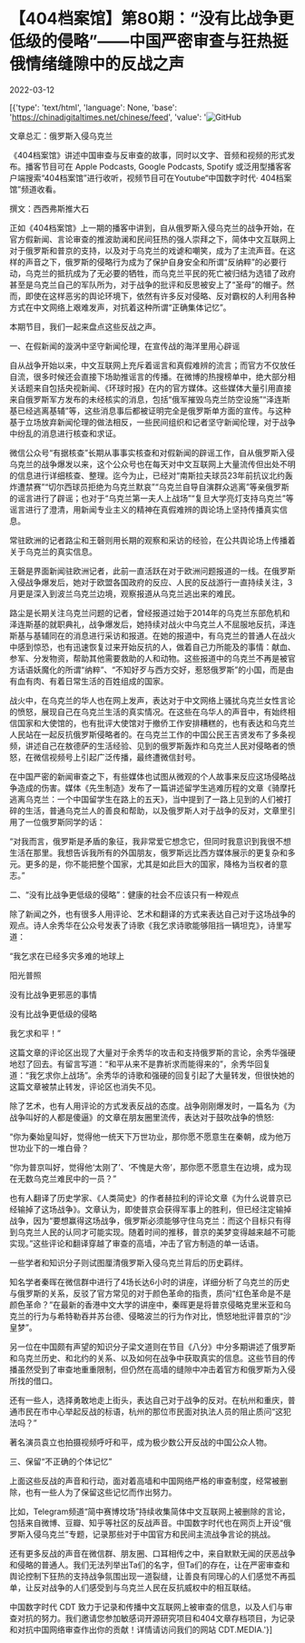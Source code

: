 # 【404档案馆】第80期：“没有比战争更低级的侵略”——中国严密审查与狂热挺俄情绪缝隙中的反战之声

2022-03-12

[{'type': 'text/html', 'language': None, 'base': 'https://chinadigitaltimes.net/chinese/feed', 'value': '![GitHub](https://chinadigitaltimes.net/chinese/files/2022/03/80-2.png)

 文章总汇：俄罗斯入侵乌克兰

《404档案馆》讲述中国审查与反审查的故事，同时以文字、音频和视频的形式发布。播客节目可在 Apple Podcasts, Google Podcasts, Spotify 或泛用型播客客户端搜索“404档案馆”进行收听，视频节目可在Youtube“中国数字时代· 404档案馆”频道收看。













撰文：西西弗斯推大石

正如《404档案馆》上一期的播客中讲到，自从俄罗斯入侵乌克兰的战争开始，在官方假新闻、言论审查的推波助澜和民间狂热的强人崇拜之下，简体中文互联网上对于俄罗斯和普京的支持，以及对于乌克兰的戏谑和嘲笑，成为了主流声音。在这样的声音之下，俄罗斯的侵略行为成为了保护自身安全和所谓“反纳粹”的必要行动，乌克兰的抵抗成为了无必要的牺牲，而乌克兰平民的死亡被归结为选错了政府甚至是乌克兰自己的军队所为，对于战争的批评和反思被安上了“圣母”的帽子。然而，即使在这样恶劣的舆论环境下，依然有许多反对侵略、反对霸权的人利用各种方式在中文网络上艰难发声，对抗着这种所谓“正确集体记忆”。

本期节目，我们一起来盘点这些反战之声。

一、在假新闻的漩涡中坚守新闻伦理，在宣传战的海洋里用心辟谣

自从战争开始以来，中文互联网上充斥着谣言和真假难辨的流言；而官方不仅放任自流，很多时候还会直接下场助推谣言的传播。在微博的热搜榜单中，绝大部分相关话题来自包括央视新闻、《环球时报》在内的官方媒体。这些媒体大量引用直接来自俄罗斯军方发布的未经核实的消息，包括“俄军摧毁乌克兰防空设施”“泽连斯基已经逃离基辅”等，这些消息事后都被证明完全是俄罗斯单方面的宣传。与这种基于立场放弃新闻伦理的做法相反，一些民间组织和记者坚守新闻伦理，对于战争中纷乱的消息进行核查和求证。

微信公众号“有据核查”长期从事事实核查和对假新闻的辟谣工作，自从俄罗斯入侵乌克兰的战争爆发以来，这个公众号也在每天对中文互联网上大量流传但出处不明的信息进行详细核查、整理。迄今为止，已经对“南斯拉夫球员23年前抗议北约轰炸遭禁赛”“切尔西球员拒绝为乌克兰默哀”“乌克兰自导自演群众逃离”等亲俄罗斯的谣言进行了辟谣；也对于“乌克兰第一夫人上战场”“复旦大学亮灯支持乌克兰”等谣言进行了澄清，用新闻专业主义的精神在真假难辨的舆论场上坚持传播真实信息。

常驻欧洲的记者路尘和王磬则用长期的观察和采访的经验，在公共舆论场上传播着关于乌克兰的真实信息。

王磬是界面新闻驻欧洲记者，此前一直活跃在对于欧洲问题报道的一线。在俄罗斯入侵战争爆发后，她对于欧盟各国政府的反应、人民的反战游行一直持续关注，3月更是深入到波兰乌克兰边境，观察报道从乌克兰逃出来的难民。

路尘是长期关注乌克兰问题的记者，曾经报道过始于2014年的乌克兰东部危机和泽连斯基的就职典礼，战争爆发后，她持续对战火中乌克兰人不屈服地反抗，泽连斯基与基辅同在的消息进行采访和报道。在她的报道中，有乌克兰的普通人在战火中感到惊恐，也有迅速恢复过来开始反抗的人，做着自己力所能及的事情：献血、参军、分发物资，帮助其他需要救助的人和动物。这些报道中的乌克兰不再是被官方话语妖魔化的所谓“纳粹”、“不知好歹与西方交好，惹怒俄罗斯”的小国，而是由有血有肉、有着日常生活的百姓组成的国家。

战火中，在乌克兰的华人也在网上发声，表达对于中文网络上骚扰乌克兰女性言论的愤怒，展现自己在乌克兰生活的真实情况。在这些在乌华人的声音中，有始终相信国家和大使馆的，也有批评大使馆对于撤侨工作安排糟糕的，也有表达和乌克兰人民站在一起反抗俄罗斯侵略者的。在乌克兰工作的中国公民王吉贤发布了多条视频，讲述自己在敖德萨的生活经验、见到的俄罗斯轰炸和乌克兰人民对侵略者的愤怒，在微信视频号上引起广泛传播，最终遭微信封号。



在中国严密的新闻审查之下，有些媒体也试图从微观的个人故事来反应这场侵略战争造成的伤害。媒体《先生制造》发布了一篇讲述留学生逃难历程的文章《骑摩托逃离乌克兰：一个中国留学生在路上的五天》，当中提到了一路上见到的人们被打碎的生活，普通乌克兰人的善良和帮助，以及俄罗斯人对于战争的反对，文章里引用了一位俄罗斯同学的话：



“对我而言，俄罗斯是矛盾的象征，我非常爱它想念它，但同时我意识到我很不想生活在那里。我想告诉我所有的外国朋友，俄罗斯远比西方媒体展示的更复杂和多元。更多的是，你不能把整个国家，尤其是如此巨大的国家，降格为当权者的意志。”



二、“没有比战争更低级的侵略”：健康的社会不应该只有一种观点

除了新闻之外，也有很多人用评论、艺术和翻译的方式来表达自己对于这场战争的观点。诗人余秀华在公众号发表了诗歌《我乞求诗歌能够阻挡一辆坦克》，诗里写道：



“我乞求在已经多灾多难的地球上

阳光普照

没有比战争更邪恶的事情

没有比战争更低级的侵略

我乞求和平！”



这篇文章的评论区出现了大量对于余秀华的攻击和支持俄罗斯的言论，余秀华强硬地怼了回去。有留言写道：“和平从来不是靠祈求而能得来的”，余秀华回复道：“我乞求你上战场”。余秀华的诗歌和强硬的回复引起了大量转发，但很快她的这篇文章被禁止转发，评论区也消失不见。

除了艺术，也有人用评论的方式发表反战的态度。战争刚刚爆发时，一篇名为《为战争叫好的人都是傻逼》的文章在朋友圈里流传，表达对于鼓吹战争的愤怒:



“你为秦始皇叫好，觉得他一统天下万世功业，那你愿不愿意生在秦朝，成为他万世功业下的一堆白骨？

“你为普京叫好，觉得他‘太刚了’、‘不愧是大帝’，那你愿不愿意生在边境，成为现在无数乌克兰难民中的一员？”



也有人翻译了历史学家、《人类简史》的作者赫拉利的评论文章《为什么说普京已经输掉了这场战争》。文章认为，即使普京会获得军事上的胜利，但已经注定输掉战争，因为“要想赢得这场战争，俄罗斯必须能够守住乌克兰：而这个目标只有得到乌克兰人民的认同才可能实现。随着时间的推移，普京的美梦变得越来越不可能实现。”这些评论和翻译穿越了审查的高墙，冲击了官方制造的单一话语。

一些学者和知识分子则试图厘清俄罗斯入侵乌克兰背后的历史羁绊。

知名学者秦晖在微信群中进行了4场长达6小时的讲座，详细分析了乌克兰的历史与俄罗斯的关系，反驳了官方常见的对于颜色革命的指责，质问“红色革命是不是颜色革命？”在最新的香港中文大学的讲座中，秦晖更是将普京侵略克里米亚和乌克兰的行为与希特勒吞并苏台德、侵略波兰的行为作对比，愤怒地批评普京的“沙皇梦”。

另一位在中国颇有声望的知识分子梁文道则在节目《八分》中分多期讲述了俄罗斯和乌克兰历史、和北约的关系、以及如何在战争中获取真实的信息。这些节目的传播虽然受到了审查地重重限制，但仍然在高墙的缝隙中冲击着官方和俄罗斯为入侵所找的借口。

还有一些人，选择勇敢地走上街头，表达自己对于战争的反对。在杭州和重庆，普通市民在市中心举起反战的标语，杭州的那位市民面对执法人员的阻止质问“这犯法吗？”



著名演员袁立也拍摄视频呼吁和平，成为极少数公开反战的中国公众人物。

三、保留“不正确的个体记忆”

上面这些反战的声音和行动，面对着高墙和中国网络严格的审查制度，经常被删除，也有一些人为了保留这些记忆而作出努力。

比如，Telegram频道“简中赛博坟场”持续收集简体中文互联网上被删除的言论，包括来自微博、豆瓣、知乎等社区的反战声音。中国数字时代也在网页上开设“俄罗斯入侵乌克兰”专题，记录那些对于中国官方和民间主流战争言论的挑战。

还有更多反战的声音在微信群、朋友圈、口耳相传之中，来自默默无闻的厌恶战争和侵略的普通人。我们无法列举出Ta们的名字，但Ta们的存在，让在严密审查和舆论控制下狂热的支持战争氛围出现一道裂缝，让善良有同理心的人们感觉不再孤单，让反对战争的人们感受到与乌克兰人民在反抗威权中的相互联结。

中国数字时代 CDT 致力于记录和传播中文互联网上被审查的信息，以及人们与审查对抗的努力。我们邀请您参加敏感词开源研究项目和404文章存档项目，为记录和对抗中国网络审查作出你的贡献！详情请访问我们的网站 CDT.MEDIA.'}]